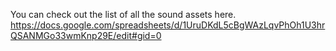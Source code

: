 You can check out the list of all the sound assets here.
https://docs.google.com/spreadsheets/d/1UruDKdL5cBgWAzLqvPhOh1U3hrQSANMGo33wmKnp29E/edit#gid=0
